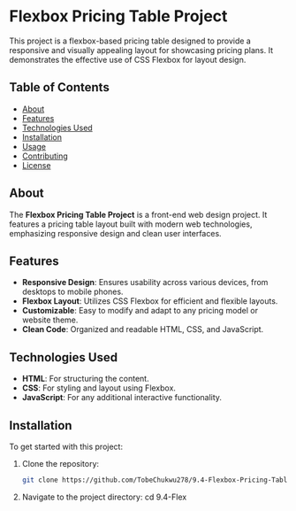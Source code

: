 # Flexbox Pricing Table Project

This project is a flexbox-based pricing table designed to provide a responsive and visually appealing layout for showcasing pricing plans. It demonstrates the effective use of CSS Flexbox for layout design.

## Table of Contents

- [About](#about)
- [Features](#features)
- [Technologies Used](#technologies-used)
- [Installation](#installation)
- [Usage](#usage)
- [Contributing](#contributing)
- [License](#license)

## About

The **Flexbox Pricing Table Project** is a front-end web design project. It features a pricing table layout built with modern web technologies, emphasizing responsive design and clean user interfaces.

## Features

- **Responsive Design**: Ensures usability across various devices, from desktops to mobile phones.
- **Flexbox Layout**: Utilizes CSS Flexbox for efficient and flexible layouts.
- **Customizable**: Easy to modify and adapt to any pricing model or website theme.
- **Clean Code**: Organized and readable HTML, CSS, and JavaScript.

## Technologies Used

- **HTML**: For structuring the content.
- **CSS**: For styling and layout using Flexbox.
- **JavaScript**: For any additional interactive functionality.

## Installation

To get started with this project:

1. Clone the repository:
   ```bash
   git clone https://github.com/TobeChukwu278/9.4-Flexbox-Pricing-Table-Project.git

2. Navigate to the project directory:
    cd 9.4-Flex
